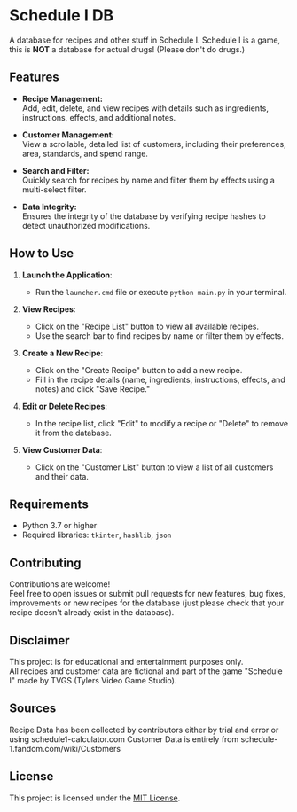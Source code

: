 # Schedule I DB

A database for recipes and other stuff in Schedule I. Schedule I is a game, this is **NOT** a database for actual drugs! (Please don't do drugs.)

## Features

- **Recipe Management:**  
  Add, edit, delete, and view recipes with details such as ingredients, instructions, effects, and additional notes.

- **Customer Management:**  
  View a scrollable, detailed list of customers, including their preferences, area, standards, and spend range.

- **Search and Filter:**  
  Quickly search for recipes by name and filter them by effects using a multi-select filter.

- **Data Integrity:**  
  Ensures the integrity of the database by verifying recipe hashes to detect unauthorized modifications.


## How to Use

1. **Launch the Application**:
   - Run the `launcher.cmd` file or execute `python main.py` in your terminal.

2. **View Recipes**:
   - Click on the "Recipe List" button to view all available recipes.
   - Use the search bar to find recipes by name or filter them by effects.

3. **Create a New Recipe**:
   - Click on the "Create Recipe" button to add a new recipe.
   - Fill in the recipe details (name, ingredients, instructions, effects, and notes) and click "Save Recipe."

4. **Edit or Delete Recipes**:
   - In the recipe list, click "Edit" to modify a recipe or "Delete" to remove it from the database.

5. **View Customer Data**:
   - Click on the "Customer List" button to view a list of all customers and their data.


## Requirements

- Python 3.7 or higher
- Required libraries: `tkinter`, `hashlib`, `json`


## Contributing

Contributions are welcome!  
Feel free to open issues or submit pull requests for new features, bug fixes, improvements or new recipes for the database (just please check that your recipe doesn't already exist in the database).


## Disclaimer

This project is for educational and entertainment purposes only.  
All recipes and customer data are fictional and part of the game "Schedule I" made by TVGS (Tylers Video Game Studio).

## Sources
Recipe Data has been collected by contributors either by trial and error or using schedule1-calculator.com
Customer Data is entirely from schedule-1.fandom.com/wiki/Customers


## License

This project is licensed under the [MIT License](LICENSE).
